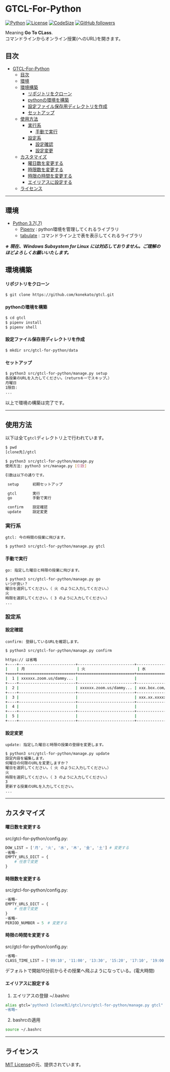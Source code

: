# GTCL-For-Python
[![Python](https://img.shields.io/badge/-Python-F9DC3E.svg?logo=python&style=flat)](https://www.python.org/)
[![License](https://img.shields.io/badge/license-MIT-F9DC3E?style=flat)](https://github.com/konekato/gtcl/blob/master/LICENSE)
[![CodeSize](https://img.shields.io/github/languages/code-size/konekato/gtcl?style=flat&color=F9DC3E)]()
[![GitHub followers](https://img.shields.io/github/followers/konekato?label=Follow&style=social)](https://github.com/konekato)

Meaning **Go To CLass**.  
コマンドラインからオンライン授業(へのURL)を開きます。

## 目次
- [GTCL-For-Python](#gtcl-for-python)
  - [目次](#目次)
  - [環境](#環境)
  - [環境構築](#環境構築)
      - [リポジトリをクローン](#リポジトリをクローン)
      - [pythonの環境を構築](#pythonの環境を構築)
      - [設定ファイル保存用ディレクトリを作成](#設定ファイル保存用ディレクトリを作成)
      - [セットアップ](#セットアップ)
  - [使用方法](#使用方法)
    - [実行系](#実行系)
      - [手動で実行](#手動で実行)
    - [設定系](#設定系)
      - [設定確認](#設定確認)
      - [設定変更](#設定変更)
  - [カスタマイズ](#カスタマイズ)
      - [曜日数を変更する](#曜日数を変更する)
      - [時限数を変更する](#時限数を変更する)
      - [時限の時間を変更する](#時限の時間を変更する)
      - [エイリアスに設定する](#エイリアスに設定する)
  - [ライセンス](#ライセンス)

---
## 環境
- [Python 3.7(.7)](https://www.python.org/)
  - [Pipenv](https://github.com/pypa/pipenv) : python環境を管理してくれるライブラリ
  - [tabulate](https://github.com/astanin/python-tabulate) : コマンドライン上で表を表示してくれるライブラリ
  
***※ 現在、Windows Subsystem for Linux には対応しておりません。ご理解のほどよろしくお願いいたします。***

## 環境構築
#### リポジトリをクローン
```bash
$ git clone https://github.com/konekato/gtcl.git
```

#### pythonの環境を構築
```bash
$ cd gtcl
$ pipenv install
$ pipenv shell
```

#### 設定ファイル保存用ディレクトリを作成
```bash
$ mkdir src/gtcl-for-python/data
```

#### セットアップ
```bash
$ python3 src/gtcl-for-python/manage.py setup
各授業のURLを入力してください。（returnキーでスキップ。）
月曜日
1限目:
...
```

以上で環境の構築は完了です。

---
## 使用方法
以下は全て`gtcl`ディレクトリ上で行われています。
```bash
$ pwd
[clone先]/gtcl

$ python3 src/gtcl-for-python/manage.py
使用方法: python3 src/manage.py [引数]

引数は以下の通りです。

 setup      初期セットアップ

 gtcl       実行
 go         手動で実行

 confirm    設定確認
 update     設定変更

```

### 実行系
`gtcl: 今の時間の授業に飛びます。`
```bash
$ python3 src/gtcl-for-python/manage.py gtcl
```

#### 手動で実行
`go: 指定した曜日と時限の授業に飛びます。`
```bash
$ python3 src/gtcl-for-python/manage.py go
いつが良い？
曜日を選択してください。（ 火 のように入力してください。）
火
時限を選択してください。（ 3 のように入力してください。）
...
```

### 設定系
#### 設定確認
`confirm: 登録しているURLを確認します。`
```bash
$ python3 src/gtcl-for-python/manage.py confirm

https:// は省略
+----+-------------------------+-------------------------+-------------------------+-------------------------+-------------------------+-----+
|    | 月                       | 火                       | 水                       | 木                       | 金                       | 土   |
+====+=========================+=========================+=========================+=========================+=========================+=====+
|  1 | xxxxxx.zoom.us/dammy... |                         |                         |                         | xxxxxx.zoom.us/dammy... |     |
+----+-------------------------+-------------------------+-------------------------+-------------------------+-------------------------+-----+
|  2 |                         | xxxxxx.zoom.us/dammy... | xxx.box.com/dddammyy... |                         | xxxxxx.zoom.us/dammy... |     |
+----+-------------------------+-------------------------+-------------------------+-------------------------+-------------------------+-----+
|  3 |                         |                         | xxx.xx.xxxxxx.ac.jp/... | xxxxxx.zoom.us/dammy... |                         |     |
+----+-------------------------+-------------------------+-------------------------+-------------------------+-------------------------+-----+
|  4 |                         |                         |                         |                         |                         |     |
+----+-------------------------+-------------------------+-------------------------+-------------------------+-------------------------+-----+
|  5 |                         |                         |                         |                         |                         |     |
+----+-------------------------+-------------------------+-------------------------+-------------------------+-------------------------+-----+
```

#### 設定変更
`update: 指定した曜日と時限の授業の登録を変更します。`
```bash
$ python3 src/gtcl-for-python/manage.py update
設定内容を編集します。
何曜日の何限のURLを変更しますか？
曜日を選択してください。（ 火 のように入力してください。）
火
時限を選択してください。（ 3 のように入力してください。）
3
更新する授業のURLを入力してください。
...
```

---
## カスタマイズ
#### 曜日数を変更する
src/gtcl-for-python/config.py:
```python
DOW_LIST = ['月', '火', '水', '木', '金', '土'] # 変更する
~省略~
EMPTY_URLS_DICT = {
    # 任意で変更
}
```

#### 時限数を変更する
src/gtcl-for-python/config.py:
```python
~省略~
EMPTY_URLS_DICT = {
    # 任意で変更
}
~省略~
PERIOD_NUMBER = 5　# 変更する
```

#### 時限の時間を変更する
src/gtcl-for-python/config.py:
```python
~省略~
CLASS_TIME_LIST = ['09:10', '11:00', '13:30', '15:20', '17:10', '19:00'] # 変更する
```
デフォルトで開始10分前からその授業へ飛ぶようになっている。(電大時間)

#### エイリアスに設定する
1. エイリアスの登録
~/.bashrc
```bash
alias gtcl='python3 [clone先]/gtcl/src/gtcl-for-python/manage.py gtcl"
~省略~
```

2. bashrcの適用
```bash
source ~/.bashrc
```

---
## ライセンス
[MIT License](https://github.com/konekato/gtcl/blob/master/LICENSE)の元、提供されています。
